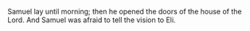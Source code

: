 Samuel lay until morning; then he opened the doors of the house of the Lord. And Samuel was afraid to tell the vision to Eli.
